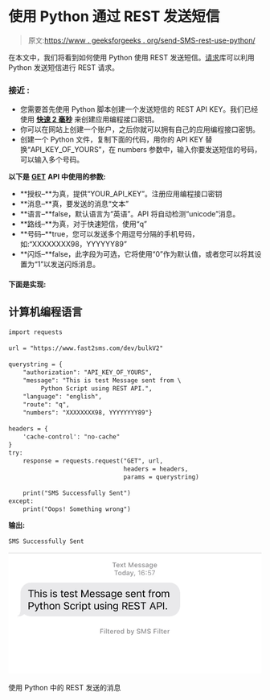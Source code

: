 # 使用 Python 通过 REST 发送短信

> 原文:[https://www . geeksforgeeks . org/send-SMS-rest-use-python/](https://www.geeksforgeeks.org/send-sms-with-rest-using-python/)

在本文中，我们将看到如何使用 Python 使用 REST 发送短信。[请求](https://www.geeksforgeeks.org/python-requests-tutorial/)库可以利用 Python 发送短信进行 REST 请求。

### 接近 **:**

*   您需要首先使用 Python 脚本创建一个发送短信的 REST API KEY。我们已经使用 [**快速 2 毫秒**](https://www.fast2sms.com/) 来创建应用编程接口密钥。
*   你可以在网站上创建一个账户，之后你就可以拥有自己的应用编程接口密钥。
*   创建一个 Python 文件，复制下面的代码，用你的 API KEY 替换“API_KEY_OF_YOURS”，在 numbers 参数中，输入你要发送短信的号码，可以输入多个号码。

**以下是** [**GET**](https://www.geeksforgeeks.org/get-post-requests-using-python/) **API 中使用的参数:**

*   **授权–**为真，提供“YOUR_API_KEY”。注册应用编程接口密钥
*   **消息–**真，要发送的消息“文本”
*   **语言–**false，默认语言为“英语”。API 将自动检测“unicode”消息。
*   **路线–**为真，对于快速短信，使用“q”
*   **号码–**true，您可以发送多个用逗号分隔的手机号码，如:“XXXXXXXX98，YYYYYY89”
*   **闪烁–**false，此字段为可选，它将使用“0”作为默认值，或者您可以将其设置为“1”以发送闪烁消息。

#### **下面是实现:**

## 计算机编程语言

```
import requests

url = "https://www.fast2sms.com/dev/bulkV2"

querystring = {
    "authorization": "API_KEY_OF_YOURS",
    "message": "This is test Message sent from \
         Python Script using REST API.",
    "language": "english",
    "route": "q",
    "numbers": "XXXXXXXX98, YYYYYYYY89"}

headers = {
    'cache-control': "no-cache"
}
try:
    response = requests.request("GET", url,
                                headers = headers,
                                params = querystring)

    print("SMS Successfully Sent")
except:
    print("Oops! Something wrong")
```

**输出:**

```
SMS Successfully Sent
```

![](img/fa1977f1bb8eb07ecb908d054314b94d.png)

使用 Python 中的 REST 发送的消息